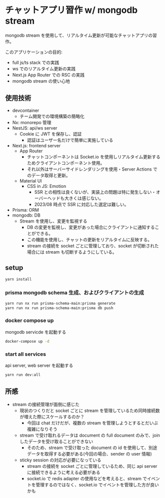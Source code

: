 # チャットアプリ習作 w/ mongodb stream

mongodb stream を使用して、リアルタイム更新が可能なチャットアプリの習作。

このアプリケーションの目的:

- full js/ts stack での実践
- ws でのリアルタイム更新の実践
- Next.js App Router での RSC の実践
- mongodb stream の使い心地

## 使用技術

- devcontainer
  - チーム開発での環境構築の簡略化
- Nx: monorepo 管理
- NestJS: api/ws server
  - Cookie に JWT を保存し、認証
    - 認証はユーザー名だけで簡単に実施している
- Next.js: frontend server
  - App Router
    - チャットコンポーネントは Socket.io を使用しリアルタイム更新するためクライアントコンポーネント使用。
    - それ以外はサーバーサイドレンダリングを使用・Server Actions でのデータ取得と更新。
  - Material UI
    - CSS in JS: Emotion
      - SSR との相性は良くないが、実装上の問題は特に発生しない・オーバーヘッドも大きくは感じない。
      - 2023/08 時点で SSR に対応した選定は難しい。
- Prisma: ORM
- mongodb: DB
  - Stream を使用し、変更を監視する
    - DB の変更を監視し、変更があった場合にクライアントに通知することができる。
    - この機能を使用し、チャットの更新をリアルタイムに反映する。
    - stream の接続を socket ごとに管理しており、socket が切断された場合には stream も切断するようにしている。

## setup

```bash
yarn install
```

### prisma mongodb schema 生成、およびクライアントの生成

```bash
yarn run nx run prisma-schema-main:prisma generate
yarn run nx run prisma-schema-main:prisma db push
```

### docker compose up

mongodb servicde を起動する

```bash
docker-compose up -d
```

### start all services

api server, web server を起動する

```bash
yarn run dev:all
```

## 所感

- stream の接続管理が面倒に感じた
  - 現状のつくりだと socket ごとに stream を管理しているため同時接続数が増えた際にスケールするのか？
    - 今回は chat だけだが、複数の stream を管理しようとするとだいぶ複雑になりそう
  - stream で受け取れるデータは document の full document のみで、join したデータを受け取ることができない
    - そのため、stream で受け取った document の id を使用して、別途データを取得する必要がある(今回の場合、sender の user 情報)
  - sticky session の対応が必要になっている
    - stream の接続を socket ごとに管理しているため、同じ api server に接続できるように考える必要がある
    - socket.io で redis adapter の使用などを考えると、stream でイベントを管理するのではなく、socket.io でイベントを管理した方が良いかも
